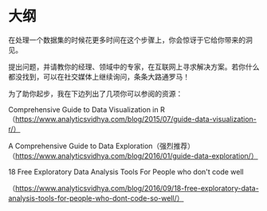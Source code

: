 
# 大纲

在处理一个数据集的时候花更多时间在这个步骤上，你会惊讶于它给你带来的洞见。

提出问题，并请教你的经理、领域中的专家，在互联网上寻求解决方案。若你什么都没找到，可以在社交媒体上继续询问，条条大路通罗马！

为了助你起步，我在下边列出了几项你可以参阅的资源：

Comprehensive Guide to Data Visualization in R（https://www.analyticsvidhya.com/blog/2015/07/guide-data-visualization-r/）

A Comprehensive Guide to Data Exploration（强烈推荐）（https://www.analyticsvidhya.com/blog/2016/01/guide-data-exploration/）

18 Free Exploratory Data Analysis Tools For People who don't code well

（https://www.analyticsvidhya.com/blog/2016/09/18-free-exploratory-data-analysis-tools-for-people-who-dont-code-so-well/）
